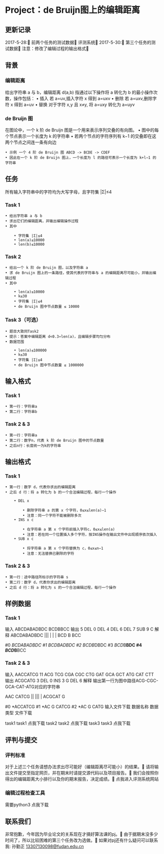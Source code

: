 # Project：de Bruijn图上的编辑距离
## 更新记录
2017-5-28: 前两个任务的测试数据 评测系统 
2017-5-30: 第三个任务的测试数据 注意：修改了编辑过程的输出格式 

## 背景
### 编辑距离
给出字符串 a 与 b，编辑距离 d(a,b) 指通过以下操作将 a 转化为 b 的最小操作次数，操作包括： 
	• 插入 若 a=uv,插入字符 x 得到 a=uxv
	• 删除 若 a=uxv,删除字符 x 得到 a=uv
	• 替换 对于字符 x,y 且 x≠y, 将 a=uxy 转化为 a=uyv
### de Bruijn 图
在图论中，一个 k 阶 de Bruijn 图是一个用来表示序列交叠的有向图。 
	• 图中的每个节点表示一个长度为 k 的字符串
	• 若两个节点的字符序列有 k−1 的交叠即在这两个节点之间连一条有向边 
	
	• 示例 一个 4 阶 de Bruijn 图 ABCD -> BCDE -> CDEF
	• 因此在一个 k 阶 de Bruijn 图上，一个长度为 l 的路径可表示一个长度为 k+l−1 的字符串

## 任务
所有输入字符串中的字符均为大写字母，且字符集 |Σ|≤4 
### Task 1
	• 给出字符串 a 与 b
	• 求出它们的编辑距离，并输出编辑操作过程
	• 其中 
	
		• 字符集 |Σ|≤4
		• len(a)≤10000
		• len(b)≤10000
### Task 2
	• 给出一个 k 阶 de Bruijn 图，以及字符串 a
	• 求 de Bruijn 图上的一条路径，使其代表的字符串与 a 的编辑距离尽可能小，并输出编辑过程
	• 其中 
	
		• len(a)≤10000
		• k≤30
		• 字符集 |Σ|≤4
		• de Bruijn 图中节点数量 ≤ 10000
### Task 3（可选）
	• 题目大致同Task2
	• 提示：答案中编辑距离 d<0.3∗len(a)，且编辑步骤均匀分布
	• 数据范围 
	
		• len(a)≤100000
		• k≤30
		• 字符集 |Σ|≤4
		• de Bruijn 图中节点数量 ≤ 1000000

## 输入格式
### Task 1
	• 第一行：字符串a
	• 第二行：字符串b
### Task 2 & 3
	• 第一行：字符串a
	• 第二行：数字n，代表 k 阶 de Bruijn 图中的节点数量
	• 之后n行：长度统一为k的字符串

## 输出格式
### Task 1
	• 第一行：数字 d，代表你求出的编辑距离
	• 之后 d 行：将 a 转化为 b 的一个合法编辑过程，每行一个操作 
	
		• DEL x 
		
			• 删除字符串 a 的第 x 个字符，0≤x≤len(a)−1 
			• 注意：同一个字符不能被删除多次 
		• INS x c 
		
			• 在字符串 a 第 x 个字符前插入字符c，0≤x≤len(a)
			• 注意：若在同一个位置插入多个字符，按INS操作在输出文件中出现顺序依次插入 
		• SUB x c 
		
			• 将字符串 a 第 x 个字符替换为 c，0≤x≤n−1 
			• 注意：无法替换已删除的字符 
### Task 2 & 3
	• 第一行：途中路径所标示的字符串 s
	• 第二行：数字 d，代表你求出的编辑距离
	• 之后 d 行：将 a 转化为 s 的一个合法编辑过程，每行一个操作

## 样例数据
### Task 1
输入
ABCDABADBDC
BCDBBCC 
输出
5
DEL 0
DEL 4
DEL 6
DEL 7
SUB 9 C 
解释
ABCDABADBDC
 ||| |  | |
 BCD B  BCC

#0 *BCDABADBDC
#1 *BCD*BADBDC
#2 *BCD*B*DBDC
#3 *BCD*B**BDC
#4 *BCD*B**BCC 

### Task 2 & 3
输入
AACCATCG
11
ACG
TCG
CGA
CGC
CTG
GAT
GCA
GCT
ATG
CAT
CTT 
输出
ACGCATG
3
DEL 0
INS 3 G
DEL 6 
解释
输出第一行为图中路径ACG-CGC-GCA-CAT-ATG对应的字符串

AAC CATCG
 || ||| |
 ACGCAT G

#0 *ACCATCG
#1 *AC G CATCG
#2 *AC G CATG 
输入文件下载
数据名称 数据类型 文件下载 
		
task1	task1	点我下载
task2	task2	点我下载
task3	task3	点我下载

## 评判与提交
### 评判标准
对于上述三个任务请想办法求出尽可能好（编辑距离尽可能小）的结果。 请将输出文件提交至指定网页，并在期末时请提交源代码以及项目报告。 我们会按照你得出的编辑距离大小排行以及你的期末报告，决定成绩。 
点我进入评测系统网站 
### 编辑过程检查工具
需要python3 
点我下载 

## 联系我们
非常抱歉，今年因为毕业论文的关系现在才搞好算法课的pj。 由于据期末没多少时间了，所以比较困难的第三个任务改为选做。 如果对pj还有什么疑问可以联系我: 
孙勤正 13307130098@fudan.edu.cn 

